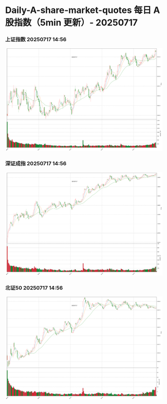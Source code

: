 
# Daily-A-share-market-quotes 每日 A 股指数（5min 更新）- 20250717

### 上证指数 20250717 14:56
![](./fig/2025/7/20250717-sh000001.png)

### 深证成指 20250717 14:56
![](./fig/2025/7/20250717-sz399001.png)

### 北证50 20250717 14:56
![](./fig/2025/7/20250717-bj899050.png)
